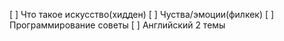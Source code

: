 [ ] Что такое искусство(хидден)
[ ] Чуства/эмоции(филкек)
[ ] Программирование советы
[ ] Английский 2 темы